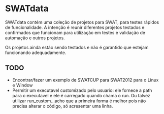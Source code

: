 # SWATdata

SWATdata contém uma coleção de projetos para SWAT, para testes rápidos de funcionalidade.
A intenção é reunir diferentes projetos testados e confirmados que funcionam para 
utilização em testes e validação de automação e outros projetos.

Os projetos ainda estão sendo testados e não é garantido que estejam funcionando
adequadamente.

## TODO
- Encontrar/fazer um exemplo de SWATCUP para SWAT2012 para o Linux e Window
- Permitir um executavel customizado pelo usuario: ele fornece a path para o executavel
e ele é carregado quando chama o run. Ou talvez utilizar run_custom...acho que a primeira
forma é melhor pois não precisa alterar o código, só acresentar uma linha.
